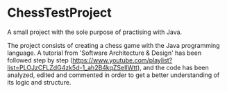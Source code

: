 # ChessTestProject
A small project with the sole purpose of practising with Java.

The project consists of creating a chess game with the Java programming language. A tutorial from 'Software Architecture & Design' has been followed step by step (https://www.youtube.com/playlist?list=PLOJzCFLZdG4zk5d-1_ah2B4kqZSeIlWtt),
and the code has been analyzed, edited and commented in order to get a better understanding of its logic and structure.
